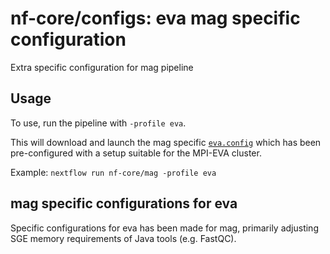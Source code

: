 # nf-core/configs: eva mag specific configuration

Extra specific configuration for mag pipeline

## Usage

To use, run the pipeline with `-profile eva`.

This will download and launch the mag specific [`eva.config`](../../../conf/pipeline/mag/eva.config) which has been pre-configured with a setup suitable for the MPI-EVA cluster.

Example: `nextflow run nf-core/mag -profile eva`

## mag specific configurations for eva

Specific configurations for eva has been made for mag, primarily adjusting SGE memory requirements of Java tools (e.g. FastQC).
